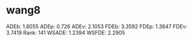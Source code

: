 # wang8

ADEb: 1.8055
ADEp: 0.726
ADEv: 2.1053
FDEb: 3.3592
FDEp: 1.3847
FDEv: 3.7419
Rank: 141
WSADE: 1.2394
WSFDE: 2.2905